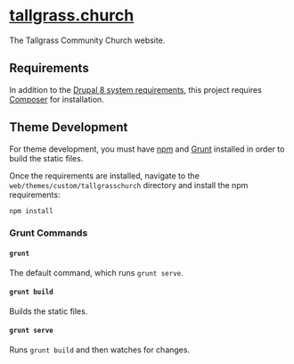 # [tallgrass.church](http://tallgrass.church)

The Tallgrass Community Church website.

## Requirements

In addition to the [Drupal 8 system requirements](https://www.drupal.org/docs/8/system-requirements), this project requires [Composer](https://getcomposer.org/) for installation.

## Theme Development

For theme development, you must have [npm](https://www.npmjs.com/) and [Grunt](https://gruntjs.com/) installed in order to build the static files.

Once the requirements are installed, navigate to the `web/themes/custom/tallgrasschurch` directory and install the npm requirements:

```
npm install
```

### Grunt Commands

#### `grunt`

The default command, which runs `grunt serve`.

#### `grunt build`

Builds the static files.

#### `grunt serve`

Runs `grunt build` and then watches for changes.
